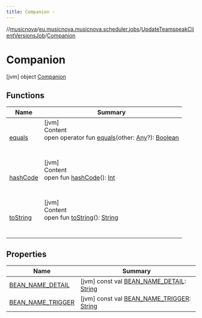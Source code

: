 ```yaml
---
title: Companion -
---
```

//[musicnova](../../../index.md)/[eu.musicnova.musicnova.scheduler.jobs](../../index.md)/[UpdateTeamspeakClientVersionsJob](../index.md)/[Companion](index.md)



# Companion  
 [jvm] object [Companion](index.md)   


## Functions  
  
|  Name|  Summary| 
|---|---|
| <a name="kotlin/Any/equals/#kotlin.Any?/PointingToDeclaration/"></a>[equals](../../../eu.musicnova.musicnova.web/-web-auth-config/index.md#%5Bkotlin%2FAny%2Fequals%2F%23kotlin.Any%3F%2FPointingToDeclaration%2F%5D%2FFunctions%2F-588387816)| <a name="kotlin/Any/equals/#kotlin.Any?/PointingToDeclaration/"></a>[jvm]  <br>Content  <br>open operator fun [equals](../../../eu.musicnova.musicnova.web/-web-auth-config/index.md#%5Bkotlin%2FAny%2Fequals%2F%23kotlin.Any%3F%2FPointingToDeclaration%2F%5D%2FFunctions%2F-588387816)(other: [Any](https://kotlinlang.org/api/latest/jvm/stdlib/kotlin/-any/index.html)?): [Boolean](https://kotlinlang.org/api/latest/jvm/stdlib/kotlin/-boolean/index.html)  <br><br><br>
| <a name="kotlin/Any/hashCode/#/PointingToDeclaration/"></a>[hashCode](../../../eu.musicnova.musicnova.web/-web-auth-config/index.md#%5Bkotlin%2FAny%2FhashCode%2F%23%2FPointingToDeclaration%2F%5D%2FFunctions%2F-588387816)| <a name="kotlin/Any/hashCode/#/PointingToDeclaration/"></a>[jvm]  <br>Content  <br>open fun [hashCode](../../../eu.musicnova.musicnova.web/-web-auth-config/index.md#%5Bkotlin%2FAny%2FhashCode%2F%23%2FPointingToDeclaration%2F%5D%2FFunctions%2F-588387816)(): [Int](https://kotlinlang.org/api/latest/jvm/stdlib/kotlin/-int/index.html)  <br><br><br>
| <a name="kotlin/Any/toString/#/PointingToDeclaration/"></a>[toString](../../../eu.musicnova.musicnova.web/-web-auth-config/index.md#%5Bkotlin%2FAny%2FtoString%2F%23%2FPointingToDeclaration%2F%5D%2FFunctions%2F-588387816)| <a name="kotlin/Any/toString/#/PointingToDeclaration/"></a>[jvm]  <br>Content  <br>open fun [toString](../../../eu.musicnova.musicnova.web/-web-auth-config/index.md#%5Bkotlin%2FAny%2FtoString%2F%23%2FPointingToDeclaration%2F%5D%2FFunctions%2F-588387816)(): [String](https://kotlinlang.org/api/latest/jvm/stdlib/kotlin/-string/index.html)  <br><br><br>


## Properties  
  
|  Name|  Summary| 
|---|---|
| <a name="eu.musicnova.musicnova.scheduler.jobs/UpdateTeamspeakClientVersionsJob.Companion/BEAN_NAME_DETAIL/#/PointingToDeclaration/"></a>[BEAN_NAME_DETAIL](-b-e-a-n_-n-a-m-e_-d-e-t-a-i-l.md)| <a name="eu.musicnova.musicnova.scheduler.jobs/UpdateTeamspeakClientVersionsJob.Companion/BEAN_NAME_DETAIL/#/PointingToDeclaration/"></a> [jvm] const val [BEAN_NAME_DETAIL](-b-e-a-n_-n-a-m-e_-d-e-t-a-i-l.md): [String](https://kotlinlang.org/api/latest/jvm/stdlib/kotlin/-string/index.html)   <br>
| <a name="eu.musicnova.musicnova.scheduler.jobs/UpdateTeamspeakClientVersionsJob.Companion/BEAN_NAME_TRIGGER/#/PointingToDeclaration/"></a>[BEAN_NAME_TRIGGER](-b-e-a-n_-n-a-m-e_-t-r-i-g-g-e-r.md)| <a name="eu.musicnova.musicnova.scheduler.jobs/UpdateTeamspeakClientVersionsJob.Companion/BEAN_NAME_TRIGGER/#/PointingToDeclaration/"></a> [jvm] const val [BEAN_NAME_TRIGGER](-b-e-a-n_-n-a-m-e_-t-r-i-g-g-e-r.md): [String](https://kotlinlang.org/api/latest/jvm/stdlib/kotlin/-string/index.html)   <br>

